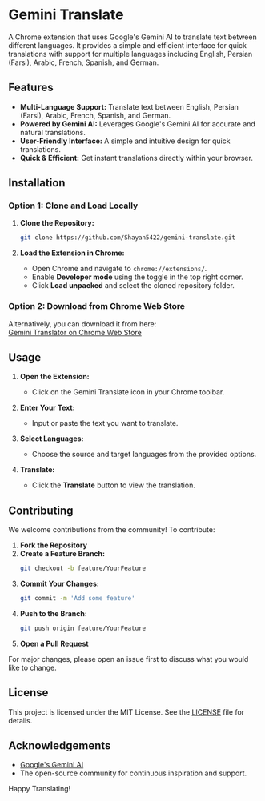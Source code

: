 # Gemini Translate

A Chrome extension that uses Google's Gemini AI to translate text between different languages. It provides a simple and efficient interface for quick translations with support for multiple languages including English, Persian (Farsi), Arabic, French, Spanish, and German.

## Features

- **Multi-Language Support:** Translate text between English, Persian (Farsi), Arabic, French, Spanish, and German.
- **Powered by Gemini AI:** Leverages Google's Gemini AI for accurate and natural translations.
- **User-Friendly Interface:** A simple and intuitive design for quick translations.
- **Quick & Efficient:** Get instant translations directly within your browser.

## Installation

### Option 1: Clone and Load Locally

1. **Clone the Repository:**
   ```bash
   git clone https://github.com/Shayan5422/gemini-translate.git
   ```

2. **Load the Extension in Chrome:**
   - Open Chrome and navigate to `chrome://extensions/`.
   - Enable **Developer mode** using the toggle in the top right corner.
   - Click **Load unpacked** and select the cloned repository folder.

### Option 2: Download from Chrome Web Store

Alternatively, you can download it from here:  
[Gemini Translator on Chrome Web Store](https://chromewebstore.google.com/detail/gemini-translator/mgckajgaoebghjjlmlbnifapbbmgljdk?authuser=0&hl=en)

## Usage

1. **Open the Extension:**
   - Click on the Gemini Translate icon in your Chrome toolbar.

2. **Enter Your Text:**
   - Input or paste the text you want to translate.

3. **Select Languages:**
   - Choose the source and target languages from the provided options.

4. **Translate:**
   - Click the **Translate** button to view the translation.

## Contributing

We welcome contributions from the community! To contribute:

1. **Fork the Repository**
2. **Create a Feature Branch:**  
   ```bash
   git checkout -b feature/YourFeature
   ```
3. **Commit Your Changes:**
   ```bash
   git commit -m 'Add some feature'
   ```
4. **Push to the Branch:**
   ```bash
   git push origin feature/YourFeature
   ```
5. **Open a Pull Request**

For major changes, please open an issue first to discuss what you would like to change.

## License

This project is licensed under the MIT License. See the [LICENSE](LICENSE) file for details.

## Acknowledgements

- [Google's Gemini AI](https://ai.google/)
- The open-source community for continuous inspiration and support.

Happy Translating!
